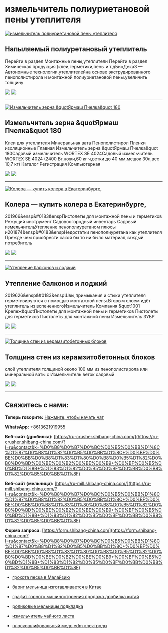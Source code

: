 # измельчитель полиуриетановой пены утеплителя

<a href="https://swt.shibang-china.com/?n=lxq&l=ru&img&k=%D0%B8%D0%B7%D0%BC%D0%B5%D0%BB%D1%8C%D1%87%D0%B8%D1%82%D0%B5%D0%BB%D1%8C+%D0%BF%D0%BE%D0%BB%D0%B8%D1%83%D1%80%D0%B8%D0%B5%D1%82%D0%B0%D0%BD%D0%BE%D0%B2%D0%BE%D0%B9+%D0%BF%D0%B5%D0%BD%D1%8B+%D1%83%D1%82%D0%B5%D0%BF%D0%BB%D0%B8%D1%82%D0%B5%D0%BB%D1%8F" target="_blank">![измельчитель полиуриетановой пены утеплителя](http://static.shibang-china.com/all-800x300/191.jpg)</a>

## Напыляемый полиуретановый утеплитель
Перейти в раздел Монтажные пены,утеплители Перейти в раздел Химическая продукция (клеи,герметики,пены и т.дБиоДека3 — Автономные технологии.утеплителейна основе экструдированного пенополистирола и монтажной полиуриетановой пены.увеличить толщину


<a href="https://whatsapp.shibangsoft.com/WhatsApp.php" target="_blank" title="WhatsApp">![](http://static.shibang-china.com/icon/whatsapp.png)</a> <a href="https://swt.shibang-china.com/?n=lxq&l=ru&icon&k=%D0%B8%D0%B7%D0%BC%D0%B5%D0%BB%D1%8C%D1%87%D0%B8%D1%82%D0%B5%D0%BB%D1%8C+%D0%BF%D0%BE%D0%BB%D0%B8%D1%83%D1%80%D0%B8%D0%B5%D1%82%D0%B0%D0%BD%D0%BE%D0%B2%D0%BE%D0%B9+%D0%BF%D0%B5%D0%BD%D1%8B+%D1%83%D1%82%D0%B5%D0%BF%D0%BB%D0%B8%D1%82%D0%B5%D0%BB%D1%8F" target="_blank">![](http://static.shibang-china.com/icon/chat-ru.png)</a>

---

<a href="https://swt.shibang-china.com/?n=lxq&l=ru&img&k=%D0%B8%D0%B7%D0%BC%D0%B5%D0%BB%D1%8C%D1%87%D0%B8%D1%82%D0%B5%D0%BB%D1%8C+%D0%BF%D0%BE%D0%BB%D0%B8%D1%83%D1%80%D0%B8%D0%B5%D1%82%D0%B0%D0%BD%D0%BE%D0%B2%D0%BE%D0%B9+%D0%BF%D0%B5%D0%BD%D1%8B+%D1%83%D1%82%D0%B5%D0%BF%D0%BB%D0%B8%D1%82%D0%B5%D0%BB%D1%8F" target="_blank">![Измельчитель зерна &quotЯрмаш Пчелка&quot 180](http://static.shibang-china.com/all-800x300/972.jpg)</a>

## Измельчитель зерна &quotЯрмаш Пчелка&quot 180
Клеи для утеплителя Минеральная вата Пенополистирол Пленки изоляционные Главная Измельчитель зерна &quotЯрмаш Пчелка&quot 180Садовый измельчитель WORTEX SE 4024Садовый измельчитель WORTEX SE 4024 (2400 Вт,ножи,60 кг ч,ветки до 40 мм,мешок 30л,вес 10,7 кг) Каталог Регистрация Компьютерная


<a href="https://whatsapp.shibangsoft.com/WhatsApp.php" target="_blank" title="WhatsApp">![](http://static.shibang-china.com/icon/whatsapp.png)</a> <a href="https://swt.shibang-china.com/?n=lxq&l=ru&icon&k=%D0%B8%D0%B7%D0%BC%D0%B5%D0%BB%D1%8C%D1%87%D0%B8%D1%82%D0%B5%D0%BB%D1%8C+%D0%BF%D0%BE%D0%BB%D0%B8%D1%83%D1%80%D0%B8%D0%B5%D1%82%D0%B0%D0%BD%D0%BE%D0%B2%D0%BE%D0%B9+%D0%BF%D0%B5%D0%BD%D1%8B+%D1%83%D1%82%D0%B5%D0%BF%D0%BB%D0%B8%D1%82%D0%B5%D0%BB%D1%8F" target="_blank">![](http://static.shibang-china.com/icon/chat-ru.png)</a>

---

<a href="https://swt.shibang-china.com/?n=lxq&l=ru&img&k=%D0%B8%D0%B7%D0%BC%D0%B5%D0%BB%D1%8C%D1%87%D0%B8%D1%82%D0%B5%D0%BB%D1%8C+%D0%BF%D0%BE%D0%BB%D0%B8%D1%83%D1%80%D0%B8%D0%B5%D1%82%D0%B0%D0%BD%D0%BE%D0%B2%D0%BE%D0%B9+%D0%BF%D0%B5%D0%BD%D1%8B+%D1%83%D1%82%D0%B5%D0%BF%D0%BB%D0%B8%D1%82%D0%B5%D0%BB%D1%8F" target="_blank">![Колера — купить колера в Екатеринбурге,](http://static.shibang-china.com/all-800x300/650.jpg)</a>

## Колера — купить колера в Екатеринбурге,
201966&ensp&#0183&enspПистолеты для монтажной пены и герметиков Режущий инструмент Садовоогородный инвентарь Садовый измельчительУтепление пенополиуретаном плюсы и201874&ensp&#0183&enspНедостатки пенополиуретана как утеплителя Прежде чем приобрести какой бы то ни было материал,каждый потребитель


<a href="https://whatsapp.shibangsoft.com/WhatsApp.php" target="_blank" title="WhatsApp">![](http://static.shibang-china.com/icon/whatsapp.png)</a> <a href="https://swt.shibang-china.com/?n=lxq&l=ru&icon&k=%D0%B8%D0%B7%D0%BC%D0%B5%D0%BB%D1%8C%D1%87%D0%B8%D1%82%D0%B5%D0%BB%D1%8C+%D0%BF%D0%BE%D0%BB%D0%B8%D1%83%D1%80%D0%B8%D0%B5%D1%82%D0%B0%D0%BD%D0%BE%D0%B2%D0%BE%D0%B9+%D0%BF%D0%B5%D0%BD%D1%8B+%D1%83%D1%82%D0%B5%D0%BF%D0%BB%D0%B8%D1%82%D0%B5%D0%BB%D1%8F" target="_blank">![](http://static.shibang-china.com/icon/chat-ru.png)</a>

---

<a href="https://swt.shibang-china.com/?n=lxq&l=ru&img&k=%D0%B8%D0%B7%D0%BC%D0%B5%D0%BB%D1%8C%D1%87%D0%B8%D1%82%D0%B5%D0%BB%D1%8C+%D0%BF%D0%BE%D0%BB%D0%B8%D1%83%D1%80%D0%B8%D0%B5%D1%82%D0%B0%D0%BD%D0%BE%D0%B2%D0%BE%D0%B9+%D0%BF%D0%B5%D0%BD%D1%8B+%D1%83%D1%82%D0%B5%D0%BF%D0%BB%D0%B8%D1%82%D0%B5%D0%BB%D1%8F" target="_blank">![Утепление балконов и лоджий](http://static.shibang-china.com/all-800x300/506.jpg)</a>

## Утепление балконов и лоджий
2019626&ensp&#0183&enspШвы,примыкания и стыки утеплителя герметизируются с помощью монтажной пены.Вторым слоем идёт утеплитель из вспененногоИзмельчитель Компания &quot1001 Крепеж&quotПистолеты для монтажной пены и герметиков Пистолеты для герметиков Пистолеты для монтажной пены Измельчитель ЗУБР


<a href="https://whatsapp.shibangsoft.com/WhatsApp.php" target="_blank" title="WhatsApp">![](http://static.shibang-china.com/icon/whatsapp.png)</a> <a href="https://swt.shibang-china.com/?n=lxq&l=ru&icon&k=%D0%B8%D0%B7%D0%BC%D0%B5%D0%BB%D1%8C%D1%87%D0%B8%D1%82%D0%B5%D0%BB%D1%8C+%D0%BF%D0%BE%D0%BB%D0%B8%D1%83%D1%80%D0%B8%D0%B5%D1%82%D0%B0%D0%BD%D0%BE%D0%B2%D0%BE%D0%B9+%D0%BF%D0%B5%D0%BD%D1%8B+%D1%83%D1%82%D0%B5%D0%BF%D0%BB%D0%B8%D1%82%D0%B5%D0%BB%D1%8F" target="_blank">![](http://static.shibang-china.com/icon/chat-ru.png)</a>

---

<a href="https://swt.shibang-china.com/?n=lxq&l=ru&img&k=%D0%B8%D0%B7%D0%BC%D0%B5%D0%BB%D1%8C%D1%87%D0%B8%D1%82%D0%B5%D0%BB%D1%8C+%D0%BF%D0%BE%D0%BB%D0%B8%D1%83%D1%80%D0%B8%D0%B5%D1%82%D0%B0%D0%BD%D0%BE%D0%B2%D0%BE%D0%B9+%D0%BF%D0%B5%D0%BD%D1%8B+%D1%83%D1%82%D0%B5%D0%BF%D0%BB%D0%B8%D1%82%D0%B5%D0%BB%D1%8F" target="_blank">![Толщина стен из керамзитобетонных блоков](http://static.shibang-china.com/all-800x300/176.jpg)</a>

## Толщина стен из керамзитобетонных блоков
слой утеплителя толщиной около 100 мм из пенополистирола или минеральной ваты с Измельчитель веток садовый

<a href="https://whatsapp.shibangsoft.com/WhatsApp.php" target="_blank" title="WhatsApp">![](http://static.shibang-china.com/icon/whatsapp.png)</a> <a href="https://swt.shibang-china.com/?l=ru&icon&k=%D0%B8%D0%B7%D0%BC%D0%B5%D0%BB%D1%8C%D1%87%D0%B8%D1%82%D0%B5%D0%BB%D1%8C+%D0%BF%D0%BE%D0%BB%D0%B8%D1%83%D1%80%D0%B8%D0%B5%D1%82%D0%B0%D0%BD%D0%BE%D0%B2%D0%BE%D0%B9+%D0%BF%D0%B5%D0%BD%D1%8B+%D1%83%D1%82%D0%B5%D0%BF%D0%BB%D0%B8%D1%82%D0%B5%D0%BB%D1%8F" target="_blank">![](http://static.shibang-china.com/icon/chat-ru.png)</a>

---
## Свяжитесь с нами:

**Теперь говорите:** [Нажмите, чтобы начать чат](https://swt.shibang-china.com?l=ru&contact&k=%D0%B8%D0%B7%D0%BC%D0%B5%D0%BB%D1%8C%D1%87%D0%B8%D1%82%D0%B5%D0%BB%D1%8C+%D0%BF%D0%BE%D0%BB%D0%B8%D1%83%D1%80%D0%B8%D0%B5%D1%82%D0%B0%D0%BD%D0%BE%D0%B2%D0%BE%D0%B9+%D0%BF%D0%B5%D0%BD%D1%8B+%D1%83%D1%82%D0%B5%D0%BF%D0%BB%D0%B8%D1%82%D0%B5%D0%BB%D1%8F)

**WhatsApp:**  [+8613621919955](https://whatsapp.shibangsoft.com/WhatsApp.php)

**Веб-сайт (дробилка):** [https://ru-crusher.shibang-china.com/](https://ru-crusher.shibang-china.com/?l=ru&contact&k=%D0%B8%D0%B7%D0%BC%D0%B5%D0%BB%D1%8C%D1%87%D0%B8%D1%82%D0%B5%D0%BB%D1%8C+%D0%BF%D0%BE%D0%BB%D0%B8%D1%83%D1%80%D0%B8%D0%B5%D1%82%D0%B0%D0%BD%D0%BE%D0%B2%D0%BE%D0%B9+%D0%BF%D0%B5%D0%BD%D1%8B+%D1%83%D1%82%D0%B5%D0%BF%D0%BB%D0%B8%D1%82%D0%B5%D0%BB%D1%8F)

**Веб-сайт (мельница):** [https://ru-mill.shibang-china.com/](https://ru-mill.shibang-china.com/?l=ru&contact&k=%D0%B8%D0%B7%D0%BC%D0%B5%D0%BB%D1%8C%D1%87%D0%B8%D1%82%D0%B5%D0%BB%D1%8C+%D0%BF%D0%BE%D0%BB%D0%B8%D1%83%D1%80%D0%B8%D0%B5%D1%82%D0%B0%D0%BD%D0%BE%D0%B2%D0%BE%D0%B9+%D0%BF%D0%B5%D0%BD%D1%8B+%D1%83%D1%82%D0%B5%D0%BF%D0%BB%D0%B8%D1%82%D0%B5%D0%BB%D1%8F)

**Форма запроса:** [https://form.shibang-china.com](https://form.shibang-china.com?l=ru&contact&k=%D0%B8%D0%B7%D0%BC%D0%B5%D0%BB%D1%8C%D1%87%D0%B8%D1%82%D0%B5%D0%BB%D1%8C+%D0%BF%D0%BE%D0%BB%D0%B8%D1%83%D1%80%D0%B8%D0%B5%D1%82%D0%B0%D0%BD%D0%BE%D0%B2%D0%BE%D0%B9+%D0%BF%D0%B5%D0%BD%D1%8B+%D1%83%D1%82%D0%B5%D0%BF%D0%BB%D0%B8%D1%82%D0%B5%D0%BB%D1%8F)

* [грохота песка в Малайзию](../53/%D0%B3%D1%80%D0%BE%D1%85%D0%BE%D1%82%D0%B0%20%D0%BF%D0%B5%D1%81%D0%BA%D0%B0%20%D0%B2%20%D0%9C%D0%B0%D0%BB%D0%B0%D0%B9%D0%B7%D0%B8%D1%8E.md)

* [барит мельница изготавливается в Китае](../51/%D0%B1%D0%B0%D1%80%D0%B8%D1%82%20%D0%BC%D0%B5%D0%BB%D1%8C%D0%BD%D0%B8%D1%86%D0%B0%20%D0%B8%D0%B7%D0%B3%D0%BE%D1%82%D0%B0%D0%B2%D0%BB%D0%B8%D0%B2%D0%B0%D0%B5%D1%82%D1%81%D1%8F%20%D0%B2%20%D0%9A%D0%B8%D1%82%D0%B0%D0%B5.md)

* [графит горного машиностроения продажа дробилка китай](../52/%D0%B3%D1%80%D0%B0%D1%84%D0%B8%D1%82%20%D0%B3%D0%BE%D1%80%D0%BD%D0%BE%D0%B3%D0%BE%20%D0%BC%D0%B0%D1%88%D0%B8%D0%BD%D0%BE%D1%81%D1%82%D1%80%D0%BE%D0%B5%D0%BD%D0%B8%D1%8F%20%D0%BF%D1%80%D0%BE%D0%B4%D0%B0%D0%B6%D0%B0%20%D0%B4%D1%80%D0%BE%D0%B1%D0%B8%D0%BB%D0%BA%D0%B0%20%D0%BA%D0%B8%D1%82%D0%B0%D0%B9.md)

* [роликовые мельницы подкладка](../53/%D1%80%D0%BE%D0%BB%D0%B8%D0%BA%D0%BE%D0%B2%D1%8B%D0%B5%20%D0%BC%D0%B5%D0%BB%D1%8C%D0%BD%D0%B8%D1%86%D1%8B%20%D0%BF%D0%BE%D0%B4%D0%BA%D0%BB%D0%B0%D0%B4%D0%BA%D0%B0.md)

* [измельчитель чайного листа](../57/%D0%B8%D0%B7%D0%BC%D0%B5%D0%BB%D1%8C%D1%87%D0%B8%D1%82%D0%B5%D0%BB%D1%8C%20%D1%87%D0%B0%D0%B9%D0%BD%D0%BE%D0%B3%D0%BE%20%D0%BB%D0%B8%D1%81%D1%82%D0%B0.md)

* [плоскошлифовальный медь edm электроды](../55/%D0%BF%D0%BB%D0%BE%D1%81%D0%BA%D0%BE%D1%88%D0%BB%D0%B8%D1%84%D0%BE%D0%B2%D0%B0%D0%BB%D1%8C%D0%BD%D1%8B%D0%B9%20%D0%BC%D0%B5%D0%B4%D1%8C%20edm%20%D1%8D%D0%BB%D0%B5%D0%BA%D1%82%D1%80%D0%BE%D0%B4%D1%8B.md)